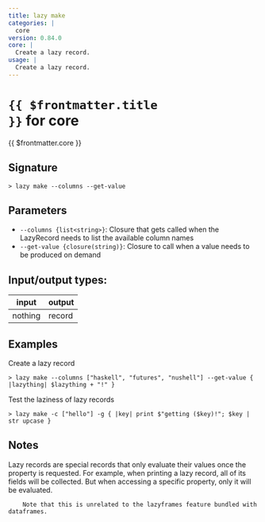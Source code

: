 ```yaml
---
title: lazy make
categories: |
  core
version: 0.84.0
core: |
  Create a lazy record.
usage: |
  Create a lazy record.
---
```


# <code>{{ $frontmatter.title }}</code> for core

<div class='command-title'>{{ $frontmatter.core }}</div>

## Signature

```> lazy make --columns --get-value```

## Parameters

 -  `--columns {list<string>}`: Closure that gets called when the LazyRecord needs to list the available column names
 -  `--get-value {closure(string)}`: Closure to call when a value needs to be produced on demand


## Input/output types:

| input   | output |
| ------- | ------ |
| nothing | record |

## Examples

Create a lazy record
```shell
> lazy make --columns ["haskell", "futures", "nushell"] --get-value { |lazything| $lazything + "!" }

```

Test the laziness of lazy records
```shell
> lazy make -c ["hello"] -g { |key| print $"getting ($key)!"; $key | str upcase }

```

## Notes
Lazy records are special records that only evaluate their values once the property is requested.
        For example, when printing a lazy record, all of its fields will be collected. But when accessing
        a specific property, only it will be evaluated.

        Note that this is unrelated to the lazyframes feature bundled with dataframes.